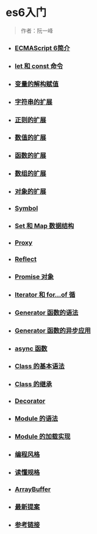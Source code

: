 # es6入门

> 作者：阮一峰

- ### [ECMAScript 6简介](es6/intro)
- ### [let 和 const 命令](es6/let)
- ### [变量的解构赋值](es6/destructuring)
- ### [字符串的扩展](es6/string)
- ### [正则的扩展](es6/regex)
- ### [数值的扩展](es6/number)
- ### [函数的扩展](es6/function)
- ### [数组的扩展](es6/array)
- ### [对象的扩展](es6/object)
- ### [Symbol](es6/symbol)
- ### [Set 和 Map 数据结构](es6/set-map)
- ### [Proxy](es6/proxy)
- ### [Reflect](es6/reflect)
- ### [Promise 对象](es6/promise)
- ### [Iterator 和 for...of 循](es6/iterator)
- ### [Generator 函数的语法](es6/generator)
- ### [Generator 函数的异步应用](es6/generator-async)
- ### [async 函数](es6/async)
- ### [Class 的基本语法](class)
- ### [Class 的继承](es6/class-extends)
- ### [Decorator](es6/decorator)
- ### [Module 的语法](es6/module)
- ### [Module 的加载实现](es6/module-loader)
- ### [编程风格](es6/style)
- ### [读懂规格](es6/spec)
- ### [ArrayBuffer](es6/arraybuffer)
- ### [最新提案](es6/proposals)
- ### [参考链接](es6/reference)